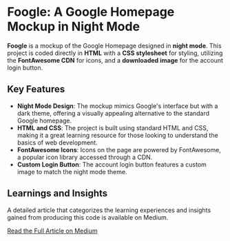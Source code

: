 # Foogle: A Google Homepage Mockup in Night Mode

**Foogle** is a mockup of the Google Homepage designed in **night mode**. This project is coded directly in **HTML** with a **CSS stylesheet** for styling, utilizing the **FontAwesome CDN** for icons, and a **downloaded image** for the account login button.

## Key Features

- **Night Mode Design**: The mockup mimics Google's interface but with a dark theme, offering a visually appealing alternative to the standard Google homepage.
- **HTML and CSS**: The project is built using standard HTML and CSS, making it a great learning resource for those looking to understand the basics of web development.
- **FontAwesome Icons**: Icons on the page are powered by FontAwesome, a popular icon library accessed through a CDN.
- **Custom Login Button**: The account login button features a custom image to match the night mode theme.

## Learnings and Insights

A detailed article that categorizes the learning experiences and insights gained from producing this code is available on Medium.

[Read the Full Article on Medium](https://medium.com/liamptalbot/foogle)
